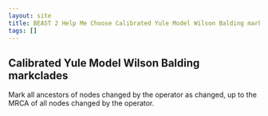 ```yaml
---
layout: site
title: BEAST 2 Help Me Choose Calibrated Yule Model Wilson Balding markclades
tags: []
---
```


## Calibrated Yule Model Wilson Balding markclades

Mark all ancestors of nodes changed by the operator as changed, up to the MRCA of all nodes changed by the operator.
